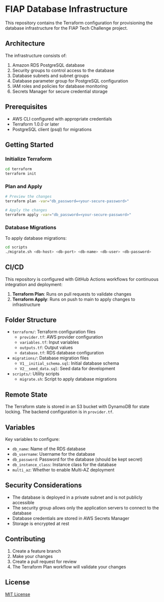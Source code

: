 # FIAP Database Infrastructure

This repository contains the Terraform configuration for provisioning the database infrastructure for the FIAP Tech Challenge project.

## Architecture

The infrastructure consists of:

1. Amazon RDS PostgreSQL database
2. Security groups to control access to the database
3. Database subnets and subnet groups
4. Database parameter group for PostgreSQL configuration
5. IAM roles and policies for database monitoring
6. Secrets Manager for secure credential storage

## Prerequisites

- AWS CLI configured with appropriate credentials
- Terraform 1.0.0 or later
- PostgreSQL client (psql) for migrations

## Getting Started

### Initialize Terraform

```bash
cd terraform
terraform init
```

### Plan and Apply

```bash
# Preview the changes
terraform plan -var="db_password=<your-secure-password>"

# Apply the changes
terraform apply -var="db_password=<your-secure-password>"
```

### Database Migrations

To apply database migrations:

```bash
cd scripts
./migrate.sh <db-host> <db-port> <db-name> <db-user> <db-password>
```

## CI/CD

This repository is configured with GitHub Actions workflows for continuous integration and deployment:

1. **Terraform Plan**: Runs on pull requests to validate changes
2. **Terraform Apply**: Runs on push to main to apply changes to infrastructure

## Folder Structure

- `terraform/`: Terraform configuration files
  - `provider.tf`: AWS provider configuration
  - `variables.tf`: Input variables
  - `outputs.tf`: Output values
  - `database.tf`: RDS database configuration
- `migrations/`: Database migration files
  - `V1__initial_schema.sql`: Initial database schema
  - `V2__seed_data.sql`: Seed data for development
- `scripts/`: Utility scripts
  - `migrate.sh`: Script to apply database migrations

## Remote State

The Terraform state is stored in an S3 bucket with DynamoDB for state locking. The backend configuration is in `provider.tf`.

## Variables

Key variables to configure:

- `db_name`: Name of the RDS database
- `db_username`: Username for the database
- `db_password`: Password for the database (should be kept secret)
- `db_instance_class`: Instance class for the database
- `multi_az`: Whether to enable Multi-AZ deployment

## Security Considerations

- The database is deployed in a private subnet and is not publicly accessible
- The security group allows only the application servers to connect to the database
- Database credentials are stored in AWS Secrets Manager
- Storage is encrypted at rest

## Contributing

1. Create a feature branch
2. Make your changes
3. Create a pull request for review
4. The Terraform Plan workflow will validate your changes

## License

[MIT License](LICENSE) 